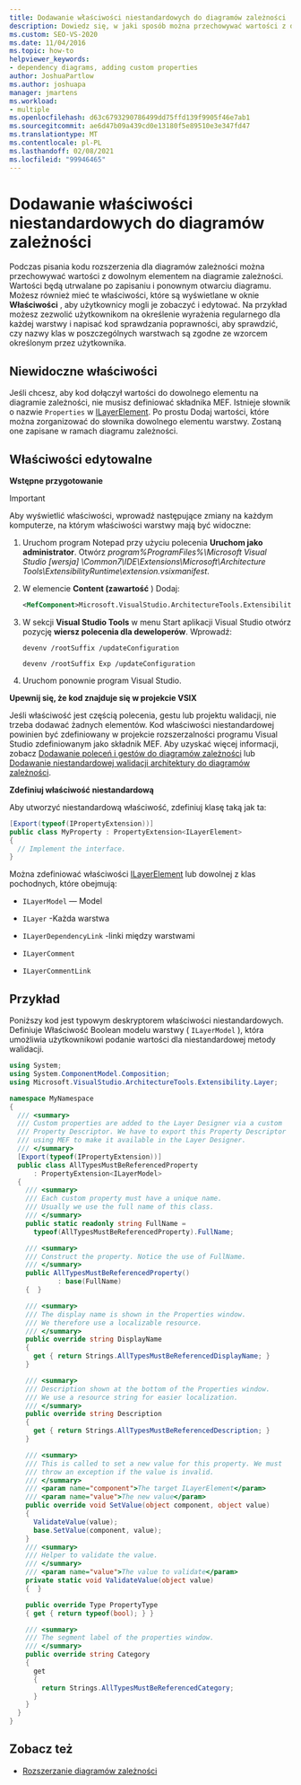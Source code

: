 ```yaml
---
title: Dodawanie właściwości niestandardowych do diagramów zależności
description: Dowiedz się, w jaki sposób można przechowywać wartości z dowolnym elementem w diagramie zależności podczas pisania kodu rozszerzenia dla diagramów zależności.
ms.custom: SEO-VS-2020
ms.date: 11/04/2016
ms.topic: how-to
helpviewer_keywords:
- dependency diagrams, adding custom properties
author: JoshuaPartlow
ms.author: joshuapa
manager: jmartens
ms.workload:
- multiple
ms.openlocfilehash: d63c6793290786499dd75ffd139f9905f46e7ab1
ms.sourcegitcommit: ae6d47b09a439cd0e13180f5e89510e3e347fd47
ms.translationtype: MT
ms.contentlocale: pl-PL
ms.lasthandoff: 02/08/2021
ms.locfileid: "99946465"
---
```

# <a name="add-custom-properties-to-dependency-diagrams"></a>Dodawanie właściwości niestandardowych do diagramów zależności

Podczas pisania kodu rozszerzenia dla diagramów zależności można przechowywać wartości z dowolnym elementem na diagramie zależności. Wartości będą utrwalane po zapisaniu i ponownym otwarciu diagramu. Możesz również mieć te właściwości, które są wyświetlane w oknie **Właściwości** , aby użytkownicy mogli je zobaczyć i edytować. Na przykład możesz zezwolić użytkownikom na określenie wyrażenia regularnego dla każdej warstwy i napisać kod sprawdzania poprawności, aby sprawdzić, czy nazwy klas w poszczególnych warstwach są zgodne ze wzorcem określonym przez użytkownika.

## <a name="non-visible-properties"></a>Niewidoczne właściwości

Jeśli chcesz, aby kod dołączył wartości do dowolnego elementu na diagramie zależności, nie musisz definiować składnika MEF. Istnieje słownik o nazwie `Properties` w [ILayerElement](/previous-versions/ff644511(v=vs.140)). Po prostu Dodaj wartości, które można zorganizować do słownika dowolnego elementu warstwy. Zostaną one zapisane w ramach diagramu zależności.

## <a name="editable-properties"></a>Właściwości edytowalne

**Wstępne przygotowanie**

> [!IMPORTANT]
> Aby wyświetlić właściwości, wprowadź następujące zmiany na każdym komputerze, na którym właściwości warstwy mają być widoczne:
>
> 1. Uruchom program Notepad przy użyciu polecenia **Uruchom jako administrator**. Otwórz *program%ProgramFiles%\Microsoft Visual Studio [wersja] \Common7\IDE\Extensions\Microsoft\Architecture Tools\ExtensibilityRuntime\extension.vsixmanifest*.
> 2. W elemencie **Content (zawartość** ) Dodaj:
>
>     ```xml
>     <MefComponent>Microsoft.VisualStudio.ArchitectureTools.Extensibility.Layer.Provider.dll</MefComponent>
>     ```
>
> 3. W sekcji **Visual Studio Tools** w menu Start aplikacji Visual Studio otwórz pozycję **wiersz polecenia dla deweloperów**. Wprowadź:
>
>      `devenv /rootSuffix /updateConfiguration`
>
>      `devenv /rootSuffix Exp /updateConfiguration`
> 4. Uruchom ponownie program Visual Studio.

**Upewnij się, że kod znajduje się w projekcie VSIX**

Jeśli właściwość jest częścią polecenia, gestu lub projektu walidacji, nie trzeba dodawać żadnych elementów. Kod właściwości niestandardowej powinien być zdefiniowany w projekcie rozszerzalności programu Visual Studio zdefiniowanym jako składnik MEF. Aby uzyskać więcej informacji, zobacz [Dodawanie poleceń i gestów do diagramów zależności](../modeling/add-commands-and-gestures-to-layer-diagrams.md) lub [Dodawanie niestandardowej walidacji architektury do diagramów zależności](../modeling/add-custom-architecture-validation-to-layer-diagrams.md).

**Zdefiniuj właściwość niestandardową**

Aby utworzyć niestandardową właściwość, zdefiniuj klasę taką jak ta:

```csharp
[Export(typeof(IPropertyExtension))]
public class MyProperty : PropertyExtension<ILayerElement>
{
  // Implement the interface.
}
```

Można zdefiniować właściwości [ILayerElement](/previous-versions/ff644511(v=vs.140)) lub dowolnej z klas pochodnych, które obejmują:

- `ILayerModel` — Model

- `ILayer` -Każda warstwa

- `ILayerDependencyLink` -linki między warstwami

- `ILayerComment`

- `ILayerCommentLink`

## <a name="example"></a>Przykład

Poniższy kod jest typowym deskryptorem właściwości niestandardowych. Definiuje Właściwość Boolean modelu warstwy ( `ILayerModel` ), która umożliwia użytkownikowi podanie wartości dla niestandardowej metody walidacji.

```csharp
using System;
using System.ComponentModel.Composition;
using Microsoft.VisualStudio.ArchitectureTools.Extensibility.Layer;

namespace MyNamespace
{
  /// <summary>
  /// Custom properties are added to the Layer Designer via a custom
  /// Property Descriptor. We have to export this Property Descriptor
  /// using MEF to make it available in the Layer Designer.
  /// </summary>
  [Export(typeof(IPropertyExtension))]
  public class AllTypesMustBeReferencedProperty
      : PropertyExtension<ILayerModel>
  {
    /// <summary>
    /// Each custom property must have a unique name.
    /// Usually we use the full name of this class.
    /// </summary>
    public static readonly string FullName =
      typeof(AllTypesMustBeReferencedProperty).FullName;

    /// <summary>
    /// Construct the property. Notice the use of FullName.
    /// </summary>
    public AllTypesMustBeReferencedProperty()
            : base(FullName)
    {  }

    /// <summary>
    /// The display name is shown in the Properties window.
    /// We therefore use a localizable resource.
    /// </summary>
    public override string DisplayName
    {
      get { return Strings.AllTypesMustBeReferencedDisplayName; }
    }

    /// <summary>
    /// Description shown at the bottom of the Properties window.
    /// We use a resource string for easier localization.
    /// </summary>
    public override string Description
    {
      get { return Strings.AllTypesMustBeReferencedDescription; }
    }

    /// <summary>
    /// This is called to set a new value for this property. We must
    /// throw an exception if the value is invalid.
    /// </summary>
    /// <param name="component">The target ILayerElement</param>
    /// <param name="value">The new value</param>
    public override void SetValue(object component, object value)
    {
      ValidateValue(value);
      base.SetValue(component, value);
    }
    /// <summary>
    /// Helper to validate the value.
    /// </summary>
    /// <param name="value">The value to validate</param>
    private static void ValidateValue(object value)
    {  }

    public override Type PropertyType
    { get { return typeof(bool); } }

    /// <summary>
    /// The segment label of the properties window.
    /// </summary>
    public override string Category
    {
      get
      {
        return Strings.AllTypesMustBeReferencedCategory;
      }
    }
  }
}
```

## <a name="see-also"></a>Zobacz też

- [Rozszerzanie diagramów zależności](../modeling/extend-layer-diagrams.md)
